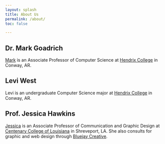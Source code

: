 ```yaml
---
layout: splash
title: About Us
permalink: /about/
toc: false

---
```


## Dr. Mark Goadrich

[Mark](http://mark.goadrich.com) is an Associate Professor of
Computer Science at [Hendrix College](http://hendrix.edu) in Conway, AR.

## Levi West

Levi is an undergraduate Computer Science major at
[Hendrix College](http://hendrix.edu) in Conway, AR.

## Prof. Jessica Hawkins

[Jessica](https://www.centenary.edu/academics/departments-schools/communication/faculty/)
is an Associate Professor of Communication and Graphic Design at
[Centenary College of Louisiana](http://centenary.edu)
in Shreveport, LA. She also consults for graphic and
web design through [Bluejay Creative](http://bluejaycreative.com/).
